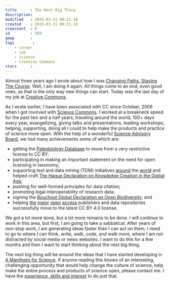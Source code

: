 ```yaml
---
title      : The Next Big Thing
description: 
modified   : 2015-03-21 00:21:10
created    : 2015-03-21 00:21:10
viewcount  : 0
id         : 569
gmap       : 
tags        :
    - career
    - job
    - science
    - Creative Commons
stars      : 
---
```


Almost three years ago I wrote about how I was [Changing Paths, Staying The Course](). Well, I am doing it again. All things come to an end, even good ones, as that is the only way new things can start. Today was the last day of my job at [Creative Commons](http://creativecommons.org). 

As I wrote earlier, I have been associated with CC since October, 2006 when I got involved with [Science Commons](http://wiki.creativecommons.org/Science). I worked at a breakneck speed for the past two and a half years, traveling around the world, 100+ days every year, evangelizing, giving talks and presentations, leading workshops, helping, supporting, doing all I could to help make the products and practice of science more open. With the help of a wonderful [Science Advisory Board](http://creativecommons.org/science/board/), we had many achievements some of which are:

* getting the [Paleobiology Database](http://paleobiodb.org) to move from a very restrictive license to CC BY; 
* participating in making an important statement on the need for open licensing in taxonomy;
* supporting text and data mining (TDM) initiatives [around](http://science.creativecommons.org/tdm/workshops/2014okfest.html) the [world](http://www.scidatacon2014.org/tdm-workshop) and helped craft [The Hague Declaration on Knowledge Creation in the Digital Age](http://thehaguedeclaration.com); 
* pushing for well-formed principles for data citation;
* promoting legal interoperability of research data;
* signing the [Bouchout Global Declaration on Open Biodiversity](http://www.bouchoutdeclaration.org/); and 
* helping [the](http://biomedcentral.com) [major](http://plos.org) [open](http://ubiquitypress.org) [access](http://figshare.com) publishers and data repositories successfully move to the latest CC BY 4.0 license.

We got a lot more done, but a lot more remains to be done. I will continue to work in this area, but first, I am going to take a sabbatical. After years of non-stop work, I am generating ideas faster than I can act on them. I need to go to where I can think, write, walk, code, and walk more, where I am not distracted by social media or news websites. I want to do this for a few months and then I want to start thinking about the next big thing. 

The next big thing will be around the ideas that I have started developing in [A Manifesto for Science](). If anyone reading this knows of an interesting, challenging opportunity that would help change the culture of science, help make the entire process and products of science open, please contact me. I have the [experience, skills and interest](http://punkish.org/cv/) to do just that.
